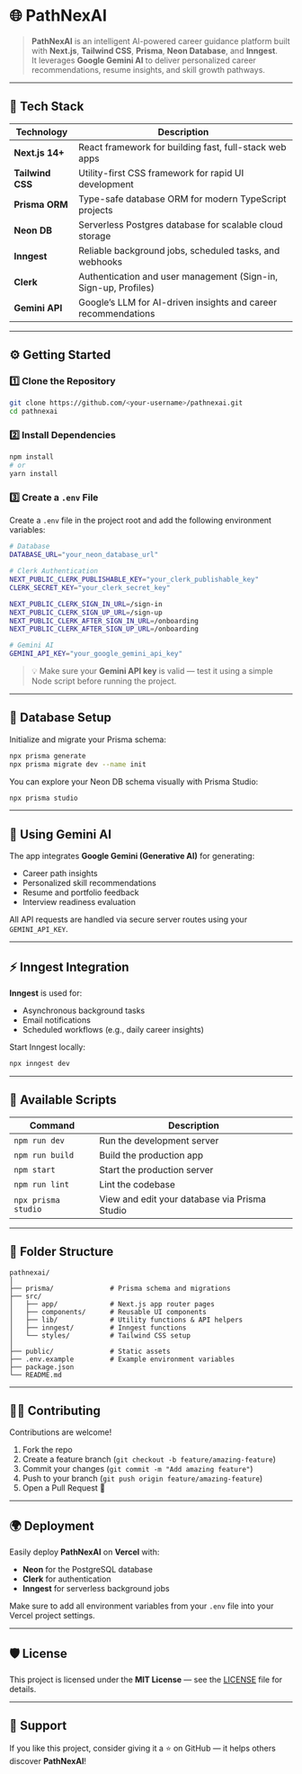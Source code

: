 # 🌐 PathNexAI

> **PathNexAI** is an intelligent AI-powered career guidance platform built with **Next.js**, **Tailwind CSS**, **Prisma**, **Neon Database**, and **Inngest**.  
> It leverages **Google Gemini AI** to deliver personalized career recommendations, resume insights, and skill growth pathways.

---

## 🚀 Tech Stack

| Technology | Description |
|-------------|-------------|
| **Next.js 14+** | React framework for building fast, full-stack web apps |
| **Tailwind CSS** | Utility-first CSS framework for rapid UI development |
| **Prisma ORM** | Type-safe database ORM for modern TypeScript projects |
| **Neon DB** | Serverless Postgres database for scalable cloud storage |
| **Inngest** | Reliable background jobs, scheduled tasks, and webhooks |
| **Clerk** | Authentication and user management (Sign-in, Sign-up, Profiles) |
| **Gemini API** | Google’s LLM for AI-driven insights and career recommendations |

---

## ⚙️ Getting Started

### 1️⃣ Clone the Repository

```bash
git clone https://github.com/<your-username>/pathnexai.git
cd pathnexai
```

### 2️⃣ Install Dependencies

```bash
npm install
# or
yarn install
```

### 3️⃣ Create a `.env` File

Create a `.env` file in the project root and add the following environment variables:

```bash
# Database
DATABASE_URL="your_neon_database_url"

# Clerk Authentication
NEXT_PUBLIC_CLERK_PUBLISHABLE_KEY="your_clerk_publishable_key"
CLERK_SECRET_KEY="your_clerk_secret_key"

NEXT_PUBLIC_CLERK_SIGN_IN_URL=/sign-in
NEXT_PUBLIC_CLERK_SIGN_UP_URL=/sign-up
NEXT_PUBLIC_CLERK_AFTER_SIGN_IN_URL=/onboarding
NEXT_PUBLIC_CLERK_AFTER_SIGN_UP_URL=/onboarding

# Gemini AI
GEMINI_API_KEY="your_google_gemini_api_key"
```

> 💡 Make sure your **Gemini API key** is valid — test it using a simple Node script before running the project.

---

## 🧩 Database Setup

Initialize and migrate your Prisma schema:

```bash
npx prisma generate
npx prisma migrate dev --name init
```

You can explore your Neon DB schema visually with Prisma Studio:

```bash
npx prisma studio
```

---

## 🧠 Using Gemini AI

The app integrates **Google Gemini (Generative AI)** for generating:
- Career path insights  
- Personalized skill recommendations  
- Resume and portfolio feedback  
- Interview readiness evaluation  

All API requests are handled via secure server routes using your `GEMINI_API_KEY`.

---

## ⚡ Inngest Integration

**Inngest** is used for:
- Asynchronous background tasks  
- Email notifications  
- Scheduled workflows (e.g., daily career insights)  

Start Inngest locally:

```bash
npx inngest dev
```

---

## 🧰 Available Scripts

| Command | Description |
|----------|-------------|
| `npm run dev` | Run the development server |
| `npm run build` | Build the production app |
| `npm start` | Start the production server |
| `npm run lint` | Lint the codebase |
| `npx prisma studio` | View and edit your database via Prisma Studio |

---

## 📁 Folder Structure

```
pathnexai/
│
├── prisma/              # Prisma schema and migrations
├── src/
│   ├── app/             # Next.js app router pages
│   ├── components/      # Reusable UI components
│   ├── lib/             # Utility functions & API helpers
│   ├── inngest/         # Inngest functions
│   └── styles/          # Tailwind CSS setup
│
├── public/              # Static assets
├── .env.example         # Example environment variables
├── package.json
└── README.md
```

---

## 🧑‍💻 Contributing

Contributions are welcome!  

1. Fork the repo  
2. Create a feature branch (`git checkout -b feature/amazing-feature`)  
3. Commit your changes (`git commit -m "Add amazing feature"`)  
4. Push to your branch (`git push origin feature/amazing-feature`)  
5. Open a Pull Request 🚀

---

## 🌍 Deployment

Easily deploy **PathNexAI** on **Vercel** with:
- **Neon** for the PostgreSQL database  
- **Clerk** for authentication  
- **Inngest** for serverless background jobs  

Make sure to add all environment variables from your `.env` file into your Vercel project settings.

---

## 🛡️ License

This project is licensed under the **MIT License** — see the [LICENSE](LICENSE) file for details.

---

## 🌟 Support

If you like this project, consider giving it a ⭐ on GitHub — it helps others discover **PathNexAI**!
